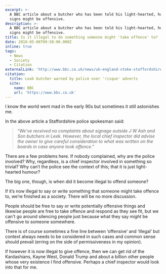 ```yaml
---
excerpt: >-
  A BBC article about a butcher who has been told his light-hearted, humorous
  signs might be offensive.
description: >-
  A BBC article about a butcher who has been told his light-hearted, humorous
  signs might be offensive.
title: Is it illegal to do something someone might 'take offence' to?
date: 2018-05-06T09:50:00.000Z
inline: true
tags:
  - News
  - Society
  - Citation
externalLink: 'http://www.bbc.co.uk/news/uk-england-stoke-staffordshire-43961019'
citation:
  title: Leak butcher warned by police over 'risque' adverts
  site:
    name: BBC
    url: 'https://www.bbc.co.uk'
---
```

I know the world went mad in the early 90s but sometimes it still astonishes me.

In the above article a Staffordshire police spokesman said:

> “_We've received no complaints about signage outside J W Ash and Son butchers in Leek. However, the local chief inspector did advise the owner to give careful consideration to what was written on the boards in case anyone took offence._”  

There are a few problems here. If nobody complained, why are the police involved? Why, regardless, is a chief inspector involved in something so trivial? Why can’t the police see the context of this; that it is just light-hearted humour?

The big one, though, is when did it become illegal to offend someone?

If it’s now illegal to say or write something that someone might take offence to, we’re finished as a society. There will be no more discussion.

People should be free to say or write potentially offensive things and likewise people are free to take offence and respond as they see fit, but we can't go around silencing people just because what they say _might_ be offensive to someone somewhere.  

There is of course sometimes a fine line between ‘offensive’ and ‘illegal’ but context always needs to be considered in such cases and common sense should prevail (erring on the side of permissiveness in my opinion).

If however it is now illegal to give offence, then we can get rid of the Kardashians, Kayne West, Donald Trump and about a billion other people whose very existence I find offensive. Perhaps a chief inspector would look into that for me.




